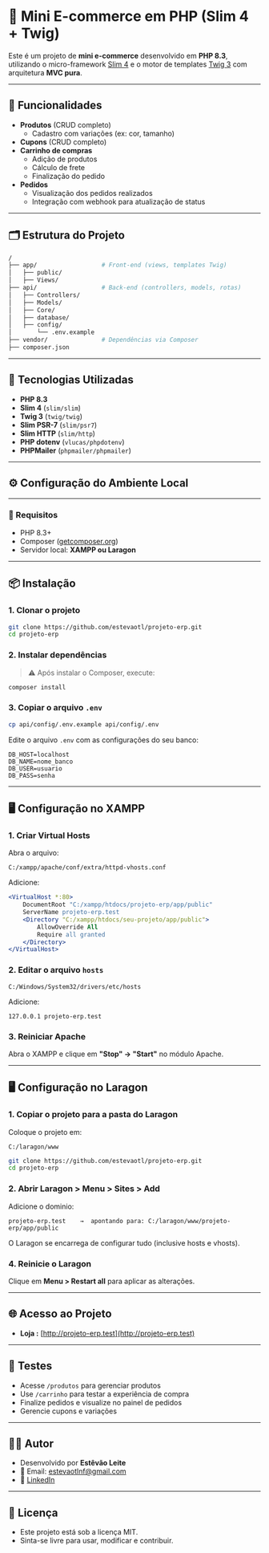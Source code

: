 # 🛒 Mini E-commerce em PHP (Slim 4 + Twig)

Este é um projeto de **mini e-commerce** desenvolvido em **PHP 8.3**, utilizando o micro-framework [Slim 4](https://www.slimframework.com/) e o motor de templates [Twig 3](https://twig.symfony.com/) com arquitetura **MVC pura**.

---

## 📌 Funcionalidades

- **Produtos** (CRUD completo)
  - Cadastro com variações (ex: cor, tamanho)
- **Cupons** (CRUD completo)
- **Carrinho de compras**
  - Adição de produtos
  - Cálculo de frete
  - Finalização do pedido
- **Pedidos**
  - Visualização dos pedidos realizados
  - Integração com webhook para atualização de status

---

## 🗂️ Estrutura do Projeto

```bash
/
├── app/                  # Front-end (views, templates Twig)
│   ├── public/
│   ├── Views/
├── api/                  # Back-end (controllers, models, rotas)
│   ├── Controllers/
│   ├── Models/
│   ├── Core/
│   ├── database/
│   ├── config/
│       └── .env.example
├── vendor/               # Dependências via Composer
├── composer.json
````

---

## 🚀 Tecnologias Utilizadas

* **PHP 8.3**
* **Slim 4** (`slim/slim`)
* **Twig 3** (`twig/twig`)
* **Slim PSR-7** (`slim/psr7`)
* **Slim HTTP** (`slim/http`)
* **PHP dotenv** (`vlucas/phpdotenv`)
* **PHPMailer** (`phpmailer/phpmailer`)

---

## ⚙️ Configuração do Ambiente Local

---

### 🧰 Requisitos

* PHP 8.3+
* Composer ([getcomposer.org](https://getcomposer.org/download/))
* Servidor local: **XAMPP ou Laragon**

---

## 📦 Instalação

### 1. Clonar o projeto

```bash
git clone https://github.com/estevaotl/projeto-erp.git
cd projeto-erp
```

### 2. Instalar dependências

> ⚠️ Após instalar o Composer, execute:

```bash
composer install
```

### 3. Copiar o arquivo `.env`

```bash
cp api/config/.env.example api/config/.env
```

Edite o arquivo `.env` com as configurações do seu banco:

```dotenv
DB_HOST=localhost
DB_NAME=nome_banco
DB_USER=usuario
DB_PASS=senha
```

---

## 🖥️ Configuração no XAMPP

### 1. Criar Virtual Hosts

Abra o arquivo:

```
C:/xampp/apache/conf/extra/httpd-vhosts.conf
```

Adicione:

```apache
<VirtualHost *:80>
    DocumentRoot "C:/xampp/htdocs/projeto-erp/app/public"
    ServerName projeto-erp.test
    <Directory "C:/xampp/htdocs/seu-projeto/app/public">
        AllowOverride All
        Require all granted
    </Directory>
</VirtualHost>
```

### 2. Editar o arquivo `hosts`

```
C:/Windows/System32/drivers/etc/hosts
```

Adicione:

```
127.0.0.1 projeto-erp.test
```

### 3. Reiniciar Apache

Abra o XAMPP e clique em **"Stop" → "Start"** no módulo Apache.

---

## 🖥️ Configuração no Laragon

### 1. Copiar o projeto para a pasta do Laragon

Coloque o projeto em:

```
C:/laragon/www
```

```bash
git clone https://github.com/estevaotl/projeto-erp.git
cd projeto-erp
```

### 2. Abrir Laragon > Menu > Sites > Add

Adicione o dominio:

```
projeto-erp.test    →  apontando para: C:/laragon/www/projeto-erp/app/public
```

O Laragon se encarrega de configurar tudo (inclusive hosts e vhosts).

### 4. Reinicie o Laragon

Clique em **Menu > Restart all** para aplicar as alterações.

---

## 🌐 Acesso ao Projeto

* **Loja :** [http://projeto-erp.test](http://projeto-erp.test)

---

## 🧪 Testes

* Acesse `/produtos` para gerenciar produtos
* Use `/carrinho` para testar a experiência de compra
* Finalize pedidos e visualize no painel de pedidos
* Gerencie cupons e variações

---

## 👨‍💻 Autor

- Desenvolvido por **Estêvão Leite**
- 📧 Email: [estevaotlnf@gmail.com](mailto:estevaotlnf@gmail.com)
- 🔗 [LinkedIn](https://linkedin.com/in/estevao-leite)

---

## 📄 Licença

- Este projeto está sob a licença MIT.
- Sinta-se livre para usar, modificar e contribuir.
